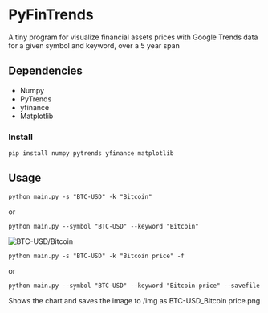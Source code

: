 # PyFinTrends
A tiny program for visualize financial assets prices with Google Trends data for a given symbol and keyword, over a 5 year span

## Dependencies
- Numpy
- PyTrends
- yfinance
- Matplotlib
### Install

```
pip install numpy pytrends yfinance matplotlib
```
## Usage
```
python main.py -s "BTC-USD" -k "Bitcoin"
```
or 
```
python main.py --symbol "BTC-USD" --keyword "Bitcoin"
```

![BTC-USD/Bitcoin](https://github.com/Wonkysouce/img/blob/master/BTC-USD%20.png?raw=true "Example")
```
python main.py -s "BTC-USD" -k "Bitcoin price" -f
```
or 
```
python main.py --symbol "BTC-USD" --keyword "Bitcoin price" --savefile
```
Shows the chart and saves the image to /img as BTC-USD_Bitcoin price.png

